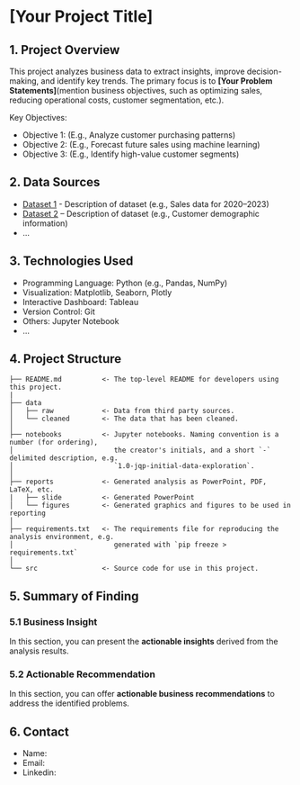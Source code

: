 <h1> [Your Project Title] </h1>

## 1. Project Overview
This project analyzes business data to extract insights, improve decision-making, and identify key trends. The primary focus is to **[Your Problem Statements]**(mention business objectives, such as optimizing sales, reducing operational costs, customer segmentation, etc.).

Key Objectives:
- Objective 1: (E.g., Analyze customer purchasing patterns)
- Objective 2: (E.g., Forecast future sales using machine learning)
- Objective 3: (E.g., Identify high-value customer segments)

## 2. Data Sources
- [Dataset 1](link) - Description of dataset (e.g., Sales data for 2020–2023)
- [Dataset 2](link) – Description of dataset (e.g., Customer demographic information)
- ...

## 3. Technologies Used
- Programming Language: Python (e.g., Pandas, NumPy)
- Visualization: Matplotlib, Seaborn, Plotly
- Interactive Dashboard: Tableau
- Version Control: Git
- Others: Jupyter Notebook
- ...

## 4. Project Structure

```
├── README.md          <- The top-level README for developers using this project.
|
├── data
│   ├── raw            <- Data from third party sources.
│   └── cleaned        <- The data that has been cleaned.
│
├── notebooks          <- Jupyter notebooks. Naming convention is a number (for ordering),
│                         the creator's initials, and a short `-` delimited description, e.g.
│                         `1.0-jqp-initial-data-exploration`.
│
├── reports            <- Generated analysis as PowerPoint, PDF, LaTeX, etc.
|   ├── slide          <- Generated PowerPoint
│   └── figures        <- Generated graphics and figures to be used in reporting
│
├── requirements.txt   <- The requirements file for reproducing the analysis environment, e.g.
│                         generated with `pip freeze > requirements.txt`
│
└── src                <- Source code for use in this project.

```

## 5. Summary of Finding
### 5.1 Business Insight
In this section, you can present the **actionable insights** derived from the analysis results.
### 5.2 Actionable Recommendation
In this section, you can offer **actionable business recommendations** to address the identified problems.

## 6. Contact
- Name: 
- Email:
- Linkedin: